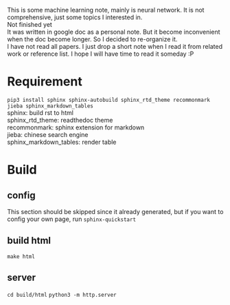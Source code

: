 This is some machine learning note, mainly is neural network. It is not comprehensive, just some topics I interested in.  
Not finished yet  
It was written in google doc as a personal note. But it become inconvenient when the doc become longer. So I decided to re-organize it.  
I have not read all papers. I just drop a short note when I read it from related work or reference list. I hope I will have time to read it someday :P  

# Requirement
`pip3 install sphinx sphinx-autobuild sphinx_rtd_theme recommonmark jieba sphinx_markdown_tables`  
sphinx: build rst to html  
sphinx_rtd_theme: readthedoc theme  
recommonmark: sphinx extension for markdown  
jieba: chinese search engine  
sphinx_markdown_tables: render table

# Build
## config
This section should be skipped since it already generated, but if you want to config your own page, run
`sphinx-quickstart`  
## build html
`make html`
## server
`cd build/html`
`python3 -m http.server`